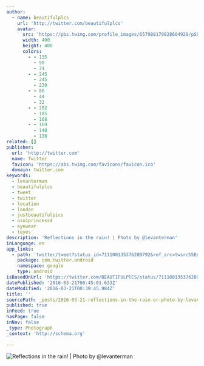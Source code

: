 ```yaml
---
author:
  - name: beautifulplcs
    url: 'http://twitter.com/beautifulplcs'
    avatar:
      src: 'https://pbs.twimg.com/profile_images/657988179828604928/pS97oW_f_400x400.jpg'
      width: 400
      height: 400
      colors:
        - - 135
          - 90
          - 74
        - - 245
          - 245
          - 239
        - - 86
          - 44
          - 32
        - - 202
          - 185
          - 168
        - - 169
          - 148
          - 136
related: []
publisher:
  url: 'http://twitter.com'
  name: Twitter
  favicon: 'https://abs.twimg.com/favicons/favicon.ico'
  domain: twitter.com
keywords:
  - levanterman
  - beautifulplcs
  - tweet
  - twitter
  - location
  - london
  - justbeautifulpics
  - osu1princess4
  - eyewear
  - teyes
description: 'Reflections in the rain! | Photo by @levanterman'
inLanguage: en
app_links:
  - path: 'twitter/tweet?status_id=711100135376289792&ref_src=twsrc%5Egoogle%7Ctwcamp%5Eandroidseo%7Ctwgr%5Estatus%7Ctwterm%5E711100135376289792'
    package: com.twitter.android
    namespace: google
    type: android
isBasedOnUrl: 'https://twitter.com/BEAUTIFULPlCS/status/711100135376289792?lang=en-gb'
datePublished: '2016-03-21T00:45:01.633Z'
dateModified: '2016-03-21T00:39:45.984Z'
title: ''
sourcePath: _posts/2016-03-21-reflections-in-the-rain-or-photo-by-levanterman.md
published: true
inFeed: true
hasPage: false
inNav: false
_type: Photograph
_context: 'http://schema.org'

---
```

![Reflections in the rain! | Photo by @levanterman](https://pbs.twimg.com/media/Cd5VzgtUIAA2ae6.jpg:large)